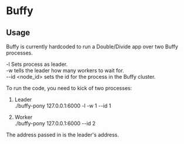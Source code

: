 # Buffy

## Usage

Buffy is currently hardcoded to run a Double/Divide app over two Buffy processes.

-l Sets process as leader.  
-w <count> tells the leader how many workers to wait for.  
--id <node_id> sets the id for the process in the Buffy cluster.  

To run the code, you need to kick of two processes:

1. Leader  
./buffy-pony 127.0.0.1:6000 -l -w 1 --id 1


2. Worker  
./buffy-pony 127.0.0.1:6000 --id 2

The address passed in is the leader's address.